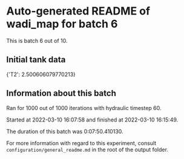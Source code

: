 # Auto-generated README of wadi_map for batch 6

This is batch 6 out of 10.

## Initial tank data

{'T2': 2.500606079770213}

## Information about this batch

Ran for 1000 out of 1000 iterations with hydraulic timestep 60.

Started at 2022-03-10 16:07:58 and finished at 2022-03-10 16:15:49.

The duration of this batch was 0:07:50.410130.

For more information with regard to this experiment, consult ```configuration/general_readme.md``` in the root of the output folder.